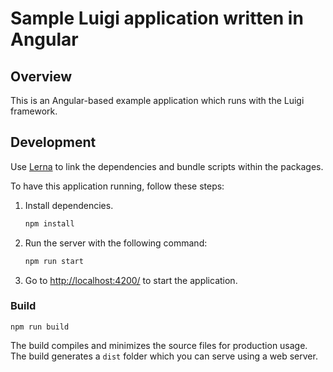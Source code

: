 # Sample Luigi application written in Angular

## Overview

This is an Angular-based example application which runs with the Luigi framework.

## Development

Use  [Lerna](https://lerna.js.org) to link the dependencies and bundle scripts within the packages.

To have this application running, follow these steps:

1. Install dependencies.
    ```bash
    npm install
    ```

2. Run the server with the following command: 
    ```bash
    npm run start
    ```

3. Go to [http://localhost:4200/](http://localhost:4200/) to start the application.

### Build

```
npm run build
```

The build compiles and minimizes the source files for production usage.
The build generates a `dist` folder which you can serve using a web server.
